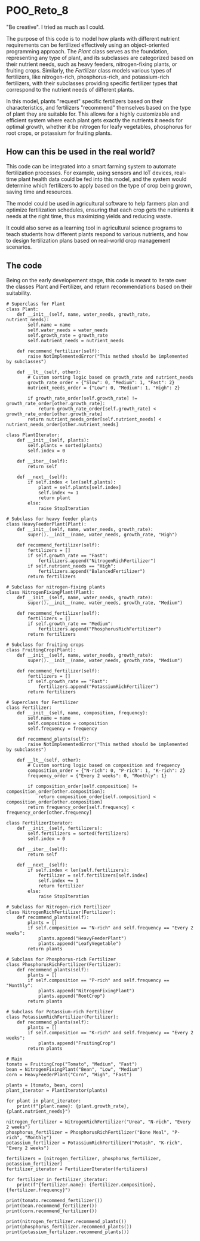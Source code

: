 # POO_Reto_8

"Be creative". I tried as much as I could. 

The purpose of this code is to model how plants with different nutrient requirements can be fertilized effectively using an object-oriented programming approach. The _Plant_ class serves as the foundation, representing any type of plant, and its subclasses are categorized based on their nutrient needs, such as heavy feeders, nitrogen-fixing plants, or fruiting crops. Similarly, the _Fertilizer_ class models various types of fertilizers, like nitrogen-rich, phosphorus-rich, and potassium-rich fertilizers, with their subclasses providing specific fertilizer types that correspond to the nutrient needs of different plants.

In this model, plants "request" specific fertilizers based on their characteristics, and fertilizers "recommend" themselves based on the type of plant they are suitable for. This allows for a highly customizable and efficient system where each plant gets exactly the nutrients it needs for optimal growth, whether it be nitrogen for leafy vegetables, phosphorus for root crops, or potassium for fruiting plants.

## How can this be used in the real world?

This code can be integrated into a smart farming system to automate fertilization processes. For example, using sensors and IoT devices, real-time plant health data could be fed into this model, and the system would determine which fertilizers to apply based on the type of crop being grown, saving time and resources.

The model could be used in agricultural software to help farmers plan and optimize fertilization schedules, ensuring that each crop gets the nutrients it needs at the right time, thus maximizing yields and reducing waste.

It could also serve as a learning tool in agricultural science programs to teach students how different plants respond to various nutrients, and how to design fertilization plans based on real-world crop management scenarios.

## The code

Being on the early developement stage, this code is meant to iterate over the classes Plant and Fertilizer, and return recommendations based on their suitability.

```
# Superclass for Plant
class Plant:
    def __init__(self, name, water_needs, growth_rate, nutrient_needs):
        self.name = name
        self.water_needs = water_needs
        self.growth_rate = growth_rate
        self.nutrient_needs = nutrient_needs

    def recommend_fertilizer(self):
        raise NotImplementedError("This method should be implemented by subclasses")

    def __lt__(self, other):
        # Custom sorting logic based on growth_rate and nutrient_needs
        growth_rate_order = {"Slow": 0, "Medium": 1, "Fast": 2}
        nutrient_needs_order = {"Low": 0, "Medium": 1, "High": 2}

        if growth_rate_order[self.growth_rate] != growth_rate_order[other.growth_rate]:
            return growth_rate_order[self.growth_rate] < growth_rate_order[other.growth_rate]
        return nutrient_needs_order[self.nutrient_needs] < nutrient_needs_order[other.nutrient_needs]

class PlantIterator:
    def __init__(self, plants):
        self.plants = sorted(plants)
        self.index = 0

    def __iter__(self):
        return self

    def __next__(self):
        if self.index < len(self.plants):
            plant = self.plants[self.index]
            self.index += 1
            return plant
        else:
            raise StopIteration

# Subclass for heavy feeder plants
class HeavyFeederPlant(Plant):
    def __init__(self, name, water_needs, growth_rate):
        super().__init__(name, water_needs, growth_rate, "High")

    def recommend_fertilizer(self):
        fertilizers = []
        if self.growth_rate == "Fast":
            fertilizers.append("NitrogenRichFertilizer")
        if self.nutrient_needs == "High":
            fertilizers.append("BalancedFertilizer")
        return fertilizers

# Subclass for nitrogen-fixing plants
class NitrogenFixingPlant(Plant):
    def __init__(self, name, water_needs, growth_rate):
        super().__init__(name, water_needs, growth_rate, "Medium")

    def recommend_fertilizer(self):
        fertilizers = []
        if self.growth_rate == "Medium":
            fertilizers.append("PhosphorusRichFertilizer")
        return fertilizers

# Subclass for fruiting crops
class FruitingCrop(Plant):
    def __init__(self, name, water_needs, growth_rate):
        super().__init__(name, water_needs, growth_rate, "Medium")

    def recommend_fertilizer(self):
        fertilizers = []
        if self.growth_rate == "Fast":
            fertilizers.append("PotassiumRichFertilizer")
        return fertilizers

# Superclass for Fertilizer
class Fertilizer:
    def __init__(self, name, composition, frequency):
        self.name = name
        self.composition = composition
        self.frequency = frequency

    def recommend_plants(self):
        raise NotImplementedError("This method should be implemented by subclasses")

    def __lt__(self, other):
        # Custom sorting logic based on composition and frequency
        composition_order = {"N-rich": 0, "P-rich": 1, "K-rich": 2}
        frequency_order = {"Every 2 weeks": 0, "Monthly": 1}

        if composition_order[self.composition] != composition_order[other.composition]:
            return composition_order[self.composition] < composition_order[other.composition]
        return frequency_order[self.frequency] < frequency_order[other.frequency]

class FertilizerIterator:
    def __init__(self, fertilizers):
        self.fertilizers = sorted(fertilizers)
        self.index = 0

    def __iter__(self):
        return self

    def __next__(self):
        if self.index < len(self.fertilizers):
            fertilizer = self.fertilizers[self.index]
            self.index += 1
            return fertilizer
        else:
            raise StopIteration

# Subclass for Nitrogen-rich Fertilizer
class NitrogenRichFertilizer(Fertilizer):
    def recommend_plants(self):
        plants = []
        if self.composition == "N-rich" and self.frequency == "Every 2 weeks":
            plants.append("HeavyFeederPlant")
            plants.append("LeafyVegetable")
        return plants

# Subclass for Phosphorus-rich Fertilizer
class PhosphorusRichFertilizer(Fertilizer):
    def recommend_plants(self):
        plants = []
        if self.composition == "P-rich" and self.frequency == "Monthly":
            plants.append("NitrogenFixingPlant")
            plants.append("RootCrop")
        return plants

# Subclass for Potassium-rich Fertilizer
class PotassiumRichFertilizer(Fertilizer):
    def recommend_plants(self):
        plants = []
        if self.composition == "K-rich" and self.frequency == "Every 2 weeks":
            plants.append("FruitingCrop")
        return plants

# Main
tomato = FruitingCrop("Tomato", "Medium", "Fast")
bean = NitrogenFixingPlant("Bean", "Low", "Medium")
corn = HeavyFeederPlant("Corn", "High", "Fast")

plants = [tomato, bean, corn]
plant_iterator = PlantIterator(plants)

for plant in plant_iterator:
    print(f"{plant.name}: {plant.growth_rate}, {plant.nutrient_needs}")

nitrogen_fertilizer = NitrogenRichFertilizer("Urea", "N-rich", "Every 2 weeks")
phosphorus_fertilizer = PhosphorusRichFertilizer("Bone Meal", "P-rich", "Monthly")
potassium_fertilizer = PotassiumRichFertilizer("Potash", "K-rich", "Every 2 weeks")

fertilizers = [nitrogen_fertilizer, phosphorus_fertilizer, potassium_fertilizer]
fertilizer_iterator = FertilizerIterator(fertilizers)

for fertilizer in fertilizer_iterator:
    print(f"{fertilizer.name}: {fertilizer.composition}, {fertilizer.frequency}")

print(tomato.recommend_fertilizer())
print(bean.recommend_fertilizer())
print(corn.recommend_fertilizer())

print(nitrogen_fertilizer.recommend_plants())
print(phosphorus_fertilizer.recommend_plants())
print(potassium_fertilizer.recommend_plants())
```

